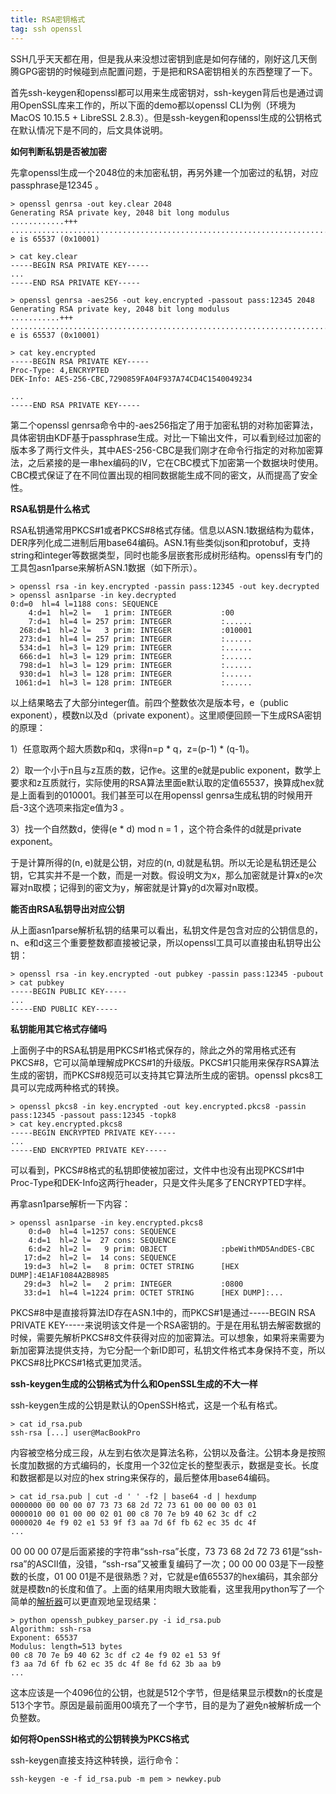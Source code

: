 ```yaml
---
title: RSA密钥格式
tag: ssh openssl
---
```


SSH几乎天天都在用，但是我从来没想过密钥到底是如何存储的，刚好这几天倒腾GPG密钥的时候碰到点配置问题，于是把和RSA密钥相关的东西整理了一下。

首先ssh-keygen和openssl都可以用来生成密钥对，ssh-keygen背后也是通过调用OpenSSL库来工作的，所以下面的demo都以openssl CLI为例（环境为MacOS 10.15.5 + LibreSSL 2.8.3）。但是ssh-keygen和openssl生成的公钥格式在默认情况下是不同的，后文具体说明。

**如何判断私钥是否被加密**

先拿openssl生成一个2048位的未加密私钥，再另外建一个加密过的私钥，对应passphrase是12345 。

```
> openssl genrsa -out key.clear 2048
Generating RSA private key, 2048 bit long modulus
............+++
.......................................................................................................+++
e is 65537 (0x10001)

> cat key.clear
-----BEGIN RSA PRIVATE KEY-----
...
-----END RSA PRIVATE KEY-----
```

```
> openssl genrsa -aes256 -out key.encrypted -passout pass:12345 2048
Generating RSA private key, 2048 bit long modulus
...........+++
....................................................................................+++
e is 65537 (0x10001)

> cat key.encrypted
-----BEGIN RSA PRIVATE KEY-----
Proc-Type: 4,ENCRYPTED
DEK-Info: AES-256-CBC,7290859FA04F937A74CD4C1540049234

...
-----END RSA PRIVATE KEY-----
```

第二个openssl genrsa命令中的-aes256指定了用于加密私钥的对称加密算法，具体密钥由KDF基于passphrase生成。对比一下输出文件，可以看到经过加密的版本多了两行文件头，其中AES-256-CBC是我们刚才在命令行指定的对称加密算法，之后紧接的是一串hex编码的IV，它在CBC模式下加密第一个数据块时使用。CBC模式保证了在不同位置出现的相同数据能生成不同的密文，从而提高了安全性。

**RSA私钥是什么格式**

RSA私钥通常用PKCS#1或者PKCS#8格式存储。信息以ASN.1数据结构为载体，DER序列化成二进制后用base64编码。ASN.1有些类似json和protobuf，支持string和integer等数据类型，同时也能多层嵌套形成树形结构。openssl有专门的工具包asn1parse来解析ASN.1数据（如下所示）。

```
> openssl rsa -in key.encrypted -passin pass:12345 -out key.decrypted
> openssl asn1parse -in key.decrypted
0:d=0  hl=4 l=1188 cons: SEQUENCE
    4:d=1  hl=2 l=   1 prim: INTEGER           :00
    7:d=1  hl=4 l= 257 prim: INTEGER           :......
  268:d=1  hl=2 l=   3 prim: INTEGER           :010001
  273:d=1  hl=4 l= 257 prim: INTEGER           :......
  534:d=1  hl=3 l= 129 prim: INTEGER           :......
  666:d=1  hl=3 l= 129 prim: INTEGER           :......
  798:d=1  hl=3 l= 129 prim: INTEGER           :......
  930:d=1  hl=3 l= 128 prim: INTEGER           :......
 1061:d=1  hl=3 l= 128 prim: INTEGER           :......
```

以上结果略去了大部分integer值。前四个整数依次是版本号，e（public exponent），模数n以及d（private exponent）。这里顺便回顾一下生成RSA密钥的原理：

1）任意取两个超大质数p和q，求得n=p * q，z=(p-1) * (q-1)。 

2）取一个小于n且与z互质的数，记作e。这里的e就是public exponent，数学上要求和z互质就行，实际使用的RSA算法里面e默认取的定值65537，换算成hex就是上面看到的010001。我们甚至可以在用openssl genrsa生成私钥的时候用开启-3这个选项来指定e值为3 。

3）找一个自然数d，使得(e * d) mod n = 1 ，这个符合条件的d就是private exponent。

于是计算所得的(n, e)就是公钥，对应的(n, d)就是私钥。所以无论是私钥还是公钥，它其实并不是一个数，而是一对数。假设明文为x，那么加密就是计算x的e次幂对n取模；记得到的密文为y，解密就是计算y的d次幂对n取模。

**能否由RSA私钥导出对应公钥**

从上面asn1parse解析私钥的结果可以看出，私钥文件是包含对应的公钥信息的，n、e和d这三个重要整数都直接被记录，所以openssl工具可以直接由私钥导出公钥：

```
> openssl rsa -in key.encrypted -out pubkey -passin pass:12345 -pubout
> cat pubkey
-----BEGIN PUBLIC KEY-----
...
-----END PUBLIC KEY-----
```

**私钥能用其它格式存储吗**

上面例子中的RSA私钥是用PKCS#1格式保存的，除此之外的常用格式还有PKCS#8，它可以简单理解成PKCS#1的升级版。PKCS#1只能用来保存RSA算法生成的密钥，而PKCS#8规范可以支持其它算法所生成的密钥。openssl pkcs8工具可以完成两种格式的转换。

```
> openssl pkcs8 -in key.encrypted -out key.encrypted.pkcs8 -passin pass:12345 -passout pass:12345 -topk8
> cat key.encrypted.pkcs8
-----BEGIN ENCRYPTED PRIVATE KEY-----
...
-----END ENCRYPTED PRIVATE KEY-----
```

可以看到，PKCS#8格式的私钥即使被加密过，文件中也没有出现PKCS#1中Proc-Type和DEK-Info这两行header，只是文件头尾多了ENCRYPTED字样。

再拿asn1parse解析一下内容：

```
> openssl asn1parse -in key.encrypted.pkcs8
    0:d=0  hl=4 l=1257 cons: SEQUENCE
    4:d=1  hl=2 l=  27 cons: SEQUENCE
    6:d=2  hl=2 l=   9 prim: OBJECT            :pbeWithMD5AndDES-CBC
   17:d=2  hl=2 l=  14 cons: SEQUENCE
   19:d=3  hl=2 l=   8 prim: OCTET STRING      [HEX DUMP]:4E1AF1084A2B8985
   29:d=3  hl=2 l=   2 prim: INTEGER           :0800
   33:d=1  hl=4 l=1224 prim: OCTET STRING      [HEX DUMP]:...
```

PKCS#8中是直接将算法ID存在ASN.1中的，而PKCS#1是通过-----BEGIN RSA PRIVATE KEY-----来说明该文件是一个RSA密钥的。于是在用私钥去解密数据的时候，需要先解析PKCS#8文件获得对应的加密算法。可以想象，如果将来需要为新加密算法提供支持，为它分配一个新ID即可，私钥文件格式本身保持不变，所以PKCS#8比PKCS#1格式更加灵活。

**ssh-keygen生成的公钥格式为什么和OpenSSL生成的不大一样**

ssh-keygen生成的公钥是默认的OpenSSH格式，这是一个私有格式。

```
> cat id_rsa.pub
ssh-rsa [...] user@MacBookPro
```

内容被空格分成三段，从左到右依次是算法名称，公钥以及备注。公钥本身是按照长度加数据的方式编码的，长度用一个32位定长的整型表示，数据是变长。长度和数据都是以对应的hex string来保存的，最后整体用base64编码。

```
> cat id_rsa.pub | cut -d ' ' -f2 | base64 -d | hexdump
0000000 00 00 00 07 73 73 68 2d 72 73 61 00 00 00 03 01
0000010 00 01 00 00 02 01 00 c8 70 7e b9 40 62 3c df c2
0000020 4e f9 02 e1 53 9f f3 aa 7d 6f fb 62 ec 35 dc 4f
...
```

00 00 00 07是后面紧接的字符串“ssh-rsa”长度，73 73 68 2d 72 73 61是“ssh-rsa”的ASCII值，没错，“ssh-rsa”又被重复编码了一次；00 00 00 03是下一段整数的长度，01 00 01是不是很熟悉？对，它就是e值65537的hex编码，其余部分就是模数n的长度和值了。上面的结果用肉眼大致能看，这里我用python写了一个简单的[解析器](https://github.com/flyingice/shell-utility/blob/master/openssh_pubkey_parser.py)可以更直观地呈现结果：

```
> python openssh_pubkey_parser.py -i id_rsa.pub
Algorithm: ssh-rsa
Exponent: 65537
Modulus: length=513 bytes
00 c8 70 7e b9 40 62 3c df c2 4e f9 02 e1 53 9f
f3 aa 7d 6f fb 62 ec 35 dc 4f 8e fd 62 3b aa b9
...
```

这本应该是一个4096位的公钥，也就是512个字节，但是结果显示模数n的长度是513个字节。原因是最前面用00填充了一个字节，目的是为了避免n被解析成一个负整数。

**如何将OpenSSH格式的公钥转换为PKCS格式**

ssh-keygen直接支持这种转换，运行命令：

```
ssh-keygen -e -f id_rsa.pub -m pem > newkey.pub
```